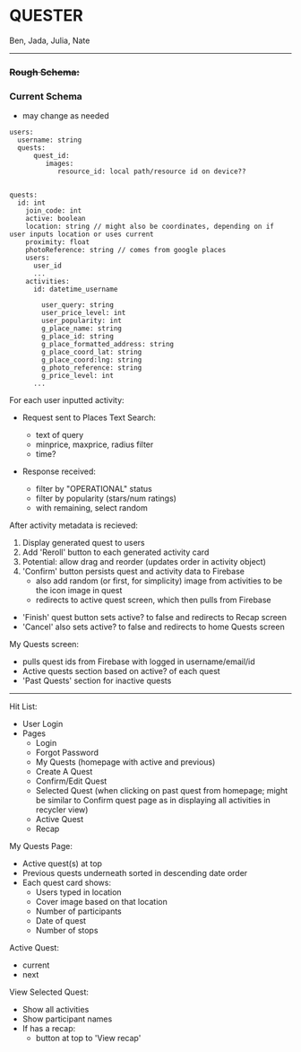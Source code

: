 # QUESTER 

Ben, Jada, Julia, Nate

---

### ~~Rough Schema:~~
### Current Schema
* may change as needed
```
users:
  username: string
  quests:
      quest_id: 
         images: 
            resource_id: local path/resource id on device??
          

quests:
  id: int
    join_code: int
    active: boolean
    location: string // might also be coordinates, depending on if user inputs location or uses current
    proximity: float
    photoReference: string // comes from google places
    users:
      user_id
      ...
    activities: 
      id: datetime_username
 
        user_query: string
        user_price_level: int
        user_popularity: int
        g_place_name: string
        g_place_id: string
        g_place_formatted_address: string
        g_place_coord_lat: string
        g_place_coord:lng: string
        g_photo_reference: string
        g_price_level: int 
      ...        

```

For each user inputted activity:

- Request sent to Places Text Search: 
  - text of query
  - minprice, maxprice, radius filter
  - time?

- Response received:
  - filter by "OPERATIONAL" status 
  - filter by popularity (stars/num ratings)
  - with remaining, select random 

After activity metadata is recieved:
1. Display generated quest to users
2. Add 'Reroll' button to each generated activity card
3. Potential: allow drag and reorder (updates order in activity object)
4. 'Confirm' button persists quest and activity data to Firebase 
    - also add random (or first, for simplicity) image from activities to be the icon image in quest
    - redirects to active quest screen, which then pulls from Firebase

- 'Finish' quest button sets active? to false and redirects to Recap screen
- 'Cancel' also sets active? to false and redirects to home Quests screen

My Quests screen:
- pulls quest ids from Firebase with logged in username/email/id
- Active quests section based on active? of each quest
- 'Past Quests' section for inactive quests

---
Hit List:
- User Login
- Pages
  - Login
  - Forgot Password
  - My Quests (homepage with active and previous)
  - Create A Quest
  - Confirm/Edit Quest
  - Selected Quest (when clicking on past quest from homepage; might be similar to Confirm quest page as in displaying all activities in recycler view)
  - Active Quest
  - Recap

My Quests Page:
- Active quest(s) at top
- Previous quests underneath sorted in descending date order
- Each quest card shows:
  - Users typed in location
  - Cover image based on that location
  - Number of participants
  - Date of quest
  - Number of stops

Active Quest:
- current 
- next

View Selected Quest:
- Show all activities
- Show participant names
- If has a recap:
  - button at top to 'View recap'
